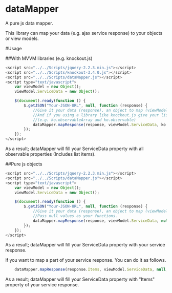 # dataMapper
A pure js data mapper.

This library can map your data (e.g. ajax service response) to your objects or view models.

#Usage

##With MVVM libraries (e.g. knockout.js)
```javascript
<script src="../../Scripts/jquery-2.2.3.min.js"></script>
<script src="../../Scripts/knockout-3.4.0.js"></script>
<script src="../../Scripts/dataMapper.js"></script>
<script type="text/javascript">
	var viewModel = new Object();
	viewModel.ServiceData = new Object();

	$(document).ready(function () {
		$.getJSON("Your-JSON-URL", null, function (response) {
			//Give it your data (response), an object to map (viewModel.ServiceData)
			//And if you using a library like knockout.js give your list and primitive functions
			//(e.g. ko.observableArray and ko.observable)
			dataMapper.mapResponse(response, viewModel.ServiceData, ko.observableArray, ko.observable);
		});
	});
</script>
```

As a result; dataMapper will fill your ServiceData property with all observable properties (Includes list items).

##Pure js objects
```javascript
<script src="../../Scripts/jquery-2.2.3.min.js"></script>
<script src="../../Scripts/dataMapper.js"></script>
<script type="text/javascript">
	var viewModel = new Object();
	viewModel.ServiceData = new Object();

	$(document).ready(function () {
		$.getJSON("Your-JSON-URL", null, function (response) {
			//Give it your data (response), an object to map (viewModel.ServiceData)
			//Pass null values as your functions.
			dataMapper.mapResponse(response, viewModel.ServiceData, null, null);
		});
	});
</script>
```
As a result; dataMapper will fill your ServiceData property with your service response.

If you want to map a part of your service response. You can do it as follows.

```javascript
	dataMapper.mapResponse(response.Items, viewModel.ServiceData, null, null);
```
As a result; dataMapper will fill your ServiceData property with "Items" property of your service response.
